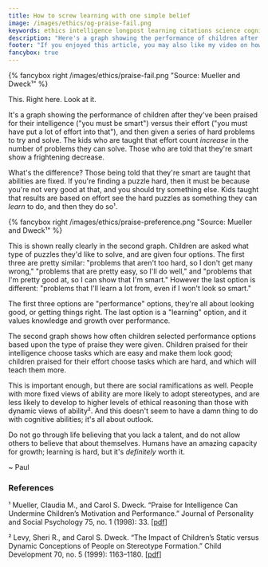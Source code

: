```yaml
---
title: How to screw learning with one simple belief
image: /images/ethics/og-praise-fail.png
keywords: ethics intelligence longpost learning citations science cognition
description: "Here's a graph showing the performance of children after they've been praised for their intelligence versus their effort, and given a series of problems to solve. The praised for effort show an increase in performance. Those praised for intelligence show a frightening decrease."
footer: "If you enjoyed this article, you may also like my video on how [All Your Brains Suck](http://pjf.id.au/talks/2011/07/29/all-your-brains-suck.html)."
fancybox: true
---
```


{% fancybox right /images/ethics/praise-fail.png "Source: Mueller and Dweck¹" %}

This. Right here. Look at it.

It's a graph showing the performance of children after they've been praised for
their intelligence ("you must be smart") versus their effort ("you must have
put a lot of effort into that"), and then given a series of hard problems to
try and solve. The kids who are taught that effort count *increase* in the
number of problems they can solve. Those who are told that they're smart show a
frightening decrease.

<!--more-->

What's the difference? Those being told that they're smart are taught that
abilities are fixed. If you're finding a puzzle hard, then it must be because
you're not very good at that, and you should try something else. Kids taught
that results are based on effort see the hard puzzles as something they can
*learn* to do, and then they do so¹.

{% fancybox right /images/ethics/praise-preference.png "Source: Mueller and Dweck¹" %}

This is shown really clearly in the second graph. Children are asked what type
of puzzles they'd like to solve, and are given four options. The first three
are pretty similar: "problems that aren't too hard, so I don't get many wrong,"
"problems that are pretty easy, so I'll do well," and "problems that I'm pretty
good at, so I can show that I'm smart." However the last option is different:
"problems that I'll learn a lot from, even if I won't look so smart."

The first three options are "performance" options, they're all about looking
good, or getting things right. The last option is a "learning" option, and it
values knowledge and growth over performance.

The second graph shows how often children selected performance options based
upon the type of praise they were given. Children praised for their
intelligence choose tasks which are easy and make them look good; children
praised for their effort choose tasks which are hard, and which will teach them
more.

This is important enough, but there are social ramifications as well. People
with more fixed views of ability are more likely to adopt stereotypes, and are
less likely to develop to higher levels of ethical reasoning than those with
dynamic views of ability². And this doesn't seem to have a damn thing to do
with cognitive abilities; it's all about outlook.

Do not go through life believing that you lack a talent, and do not allow
others to believe that about themselves. Humans have an amazing capacity for
growth; learning is hard, but it's *definitely* worth it.

~ Paul

### References

¹ Mueller, Claudia M., and Carol S. Dweck. “Praise for Intelligence Can Undermine Children’s Motivation and Performance.” Journal of Personality and Social Psychology 75, no. 1 (1998): 33. \[[pdf](http://www.uky.edu/~eushe2/mrg/MuellerDweck1998.pdf)\]

² Levy, Sheri R., and Carol S. Dweck. “The Impact of Children’s Static versus Dynamic Conceptions of People on Stereotype Formation.” Child Development 70, no. 5 (1999): 1163–1180. \[[pdf](http://www.stanford-knowledgebase.org/dept/psychology/cgi-bin/drupalm/system/files/Children%27s%20static%20vs%20dynamic%20person%20conceptions%20as%20predictors%20of%20their%20stereotype%20information.pdf)\]

